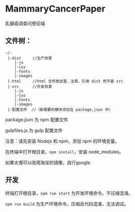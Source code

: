 # MammaryCancerPaper
乳腺癌调查问卷前端


## 文件树：
```
~/- 
 |-dist     //生产目录
    |-js
    |-css
    |-fonts
    |-images
 |-html     //html 文件放这里，注意，引用 dist 而不是 src
 |-src      //开发目录
    |-js
    |-css
    |-fonts
    |-images
 |-配置文件  //（新需要的模块添加在 package,json 中）
```

package.json 为 npm 配置文件

gulpfiles.js 为 gulp 配置文件

注意：请先安装 Nodejs 和 npm，添加 npm 的环境变量。

在终端中打开根目录，`npm install`，安装 node_modules。

如果太慢可以改用淘宝的镜像，自行google

## 开发

终端打开根目录，`npm run start` 为开发环境命令。不压缩混淆。

`npm run build` 为生产环境命令，压缩且代码混淆，无法调试。

